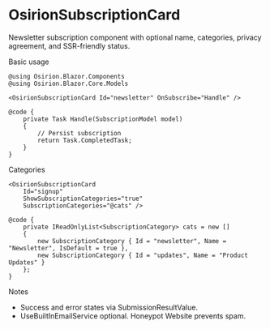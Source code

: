 # OsirionSubscriptionCard

Newsletter subscription component with optional name, categories, privacy agreement, and SSR-friendly status.

Basic usage

```razor
@using Osirion.Blazor.Components
@using Osirion.Blazor.Core.Models

<OsirionSubscriptionCard Id="newsletter" OnSubscribe="Handle" />

@code {
    private Task Handle(SubscriptionModel model)
    {
        // Persist subscription
        return Task.CompletedTask;
    }
}
```

Categories

```razor
<OsirionSubscriptionCard 
    Id="signup"
    ShowSubscriptionCategories="true"
    SubscriptionCategories="@cats" />

@code {
    private IReadOnlyList<SubscriptionCategory> cats = new []
    {
        new SubscriptionCategory { Id = "newsletter", Name = "Newsletter", IsDefault = true },
        new SubscriptionCategory { Id = "updates", Name = "Product Updates" }
    };
}
```

Notes

- Success and error states via SubmissionResultValue.
- UseBuiltInEmailService optional. Honeypot Website prevents spam.
